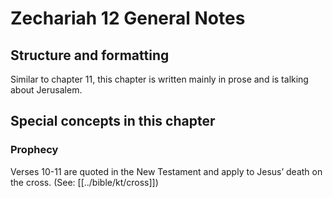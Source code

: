 # Zechariah 12 General Notes
## Structure and formatting

Similar to chapter 11, this chapter is written mainly in prose and is talking about Jerusalem.

## Special concepts in this chapter

### Prophecy
Verses 10-11 are quoted in the New Testament and apply to Jesus’ death on the cross. (See: [[../bible/kt/cross]])